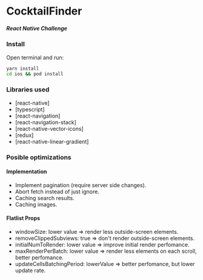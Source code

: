 # CocktailFinder
##### React Native Challenge
### Install
Open terminal and run:
```sh
yarn install
cd ios && pod install
```
### Libraries used
* [react-native]
* [typescript]
* [react-navigation]
* [react-navigation-stack]
* [react-native-vector-icons]
* [redux]
* [react-native-linear-gradient]
### Posible optimizations
#### Implementation
* Implement pagination (require server side changes).
* Abort fetch instead of just ignore.
* Caching search results.
* Caching images.
#### Flatlist Props
* windowSize: lower value => render less outside-screen elements.
* removeClippedSubviews: true => don't render outside-screen elements.
* initialNumToRender: lower value => improve initial render perfomance.
* maxRenderPerBatch: lower value => render less elements on each scroll, better perfomance.
* updateCellsBatchingPeriod: lowerValue => better perfomance, but lower update rate.
